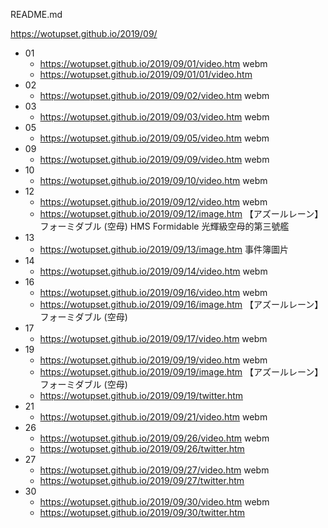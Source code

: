 README.md

https://wotupset.github.io/2019/09/

+ 01
  + https://wotupset.github.io/2019/09/01/video.htm webm
  + https://wotupset.github.io/2019/09/01/01/video.htm 
+ 02
  + https://wotupset.github.io/2019/09/02/video.htm webm
+ 03
  + https://wotupset.github.io/2019/09/03/video.htm webm
+ 05
  + https://wotupset.github.io/2019/09/05/video.htm webm
+ 09
  + https://wotupset.github.io/2019/09/09/video.htm webm
+ 10
  + https://wotupset.github.io/2019/09/10/video.htm webm
+ 12
  + https://wotupset.github.io/2019/09/12/video.htm webm
  + https://wotupset.github.io/2019/09/12/image.htm 
【アズールレーン】フォーミダブル (空母)
HMS Formidable
光輝級空母的第三號艦
+ 13
  + https://wotupset.github.io/2019/09/13/image.htm 
事件簿圖片 
+ 14
  + https://wotupset.github.io/2019/09/14/video.htm webm
+ 16
  + https://wotupset.github.io/2019/09/16/video.htm webm
  + https://wotupset.github.io/2019/09/16/image.htm 
【アズールレーン】フォーミダブル (空母)
+ 17
  + https://wotupset.github.io/2019/09/17/video.htm webm
+ 19
  + https://wotupset.github.io/2019/09/19/video.htm webm
  + https://wotupset.github.io/2019/09/19/image.htm 
【アズールレーン】フォーミダブル (空母)
  + https://wotupset.github.io/2019/09/19/twitter.htm  
+ 21
  + https://wotupset.github.io/2019/09/21/video.htm webm
+ 26
  + https://wotupset.github.io/2019/09/26/video.htm webm
  + https://wotupset.github.io/2019/09/26/twitter.htm  
+ 27
  + https://wotupset.github.io/2019/09/27/video.htm webm
  + https://wotupset.github.io/2019/09/27/twitter.htm  
+ 30
  + https://wotupset.github.io/2019/09/30/video.htm webm
  + https://wotupset.github.io/2019/09/30/twitter.htm  
